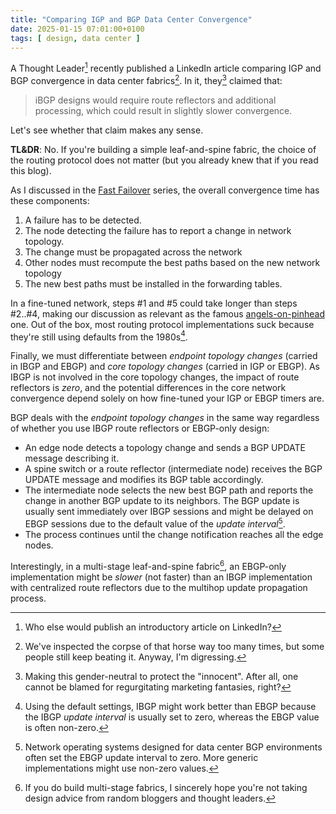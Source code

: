 ```yaml
---
title: "Comparing IGP and BGP Data Center Convergence"
date: 2025-01-15 07:01:00+0100
tags: [ design, data center ]
---
```

A Thought Leader[^TL] recently published a LinkedIn article comparing IGP and BGP convergence in data center fabrics[^DH]. In it, they[^TH] claimed that:

> iBGP designs would require route reflectors and additional processing, which could result in slightly slower convergence.

Let's see whether that claim makes any sense.

**TL&DR**: No. If you're building a simple leaf-and-spine fabric, the choice of the routing protocol does not matter (but you already knew that if you read this blog).
<!--more-->
[^TL]: Who else would publish an introductory article on LinkedIn?

[^DH]: We've inspected the corpse of that horse way too many times, but some people still keep beating it. Anyway, I'm digressing.

[^TH]: Making this gender-neutral to protect the "innocent". After all, one cannot be blamed for regurgitating marketing fantasies, right?

As I discussed in the [Fast Failover](https://blog.ipspace.net/series/fast-failover/) series, the overall convergence time has these components:

1. A failure has to be detected.
2. The node detecting the failure has to report a change in network topology.
3. The change must be propagated across the network
4. Other nodes must recompute the best paths based on the new network topology
5. The new best paths must be installed in the forwarding tables.

In a fine-tuned network, steps #1 and #5 could take longer than steps #2..#4, making our discussion as relevant as the famous [angels-on-pinhead](https://en.wikipedia.org/wiki/How_many_angels_can_dance_on_the_head_of_a_pin%3F) one. Out of the box, most routing protocol implementations suck because they're still using defaults from the 1980s[^UI].

[^UI]: Using the default settings, IBGP might work better than EBGP because the IBGP *update interval* is usually set to zero, whereas the EBGP value is often non-zero.

Finally, we must differentiate between *endpoint topology changes* (carried in IBGP and EBGP) and *core topology changes* (carried in IGP or EBGP). As IBGP is not involved in the core topology changes, the impact of route reflectors is *zero*, and the potential differences in the core network convergence depend solely on how fine-tuned your IGP or EBGP timers are.

BGP deals with the *endpoint topology changes* in the same way regardless of whether you use IBGP route reflectors or EBGP-only design:

* An edge node detects a topology change and sends a BGP UPDATE message describing it.
* A spine switch or a route reflector (intermediate node) receives the BGP UPDATE message and modifies its BGP table accordingly.
* The intermediate node selects the new best BGP path and reports the change in another BGP update to its neighbors. The BGP update is usually sent immediately over IBGP sessions and might be delayed on EBGP sessions due to the default value of the *update interval*[^UI2].
* The process continues until the change notification reaches all the edge nodes.

[^UI2]: Network operating systems designed for data center BGP environments often set the EBGP update interval to zero. More generic implementations might use non-zero values.

Interestingly, in a multi-stage leaf-and-spine fabric[^BF], an EBGP-only implementation might be *slower* (not faster) than an IBGP implementation with centralized route reflectors due to the multihop update propagation process.

[^BF]: If you do build multi-stage fabrics, I sincerely hope you're not taking design advice from random bloggers and thought leaders.
